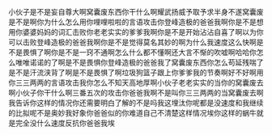 小伙子是不是妄自尊大啊窝囊废东西你干什么啊耀武扬威予取予求半身不遂窝囊废是不是啊你为什么怎么用你哩哩啦啦的言语攻击你登峰造极的爸爸我啊你是不是想用你婆婆妈妈的词汇击败你老老实实的爹爹我啊你是不是开始沾沾自喜了啊以为你可以击败登峰造极的爸爸我啊你是不是觉得莫名其妙的啊为什么我速度这么快啊是不是畏惧了啊你是不是一窍不通啊怎么什么都不懂啊还大言不惭的吹嘘啊哈哈你怎么唯唯诺诺的了啊是不是畏惧你登峰造极的爸爸我了窝囊废东西你怎么苟延残喘了是不是汗流浃背了啊是不是畏惧了啊垃圾狗篮子跟上你爹爹我的节奏啊好不好啊用你三三两两的言语攻击我你怎么不知天高地厚啊小伙子老老实实的当你的窝囊废去啊小伙子你干什么啊三番五次的攻击你爸爸我啊不是叫你三三两两的当窝囊废去啊我告诉你这样的情况你还需要明白了解的不是吗我这埋汰你呢都是没速度和我继续的比拟呢不是奥妙我好象你爸爸似的你难道自己不清楚这样情况埃你这样的蜗牛就是完全没什么速度反抗你爸爸我埃
